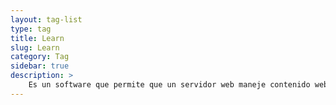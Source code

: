 ```yaml
---
layout: tag-list
type: tag
title: Learn
slug: Learn
category: Tag
sidebar: true
description: >
    Es un software que permite que un servidor web maneje contenido web dinámico basado en Java utilizando el protocolo HTTP..
---
```


